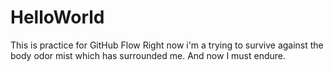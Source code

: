 # HelloWorld
This is practice for GitHub Flow
Right now i'm a trying to survive against the body odor mist which has surrounded me. And now I must endure.
